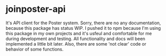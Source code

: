 # joinposter-api

It's API client for the Poster system.
Sorry, there are no any documentation, because this package has status WIP.
I pushed it to npm because I'm using this package in my own projects and it's usfeul and comfortable for me during development and testing.
All functionality and docs will been implemented a little bit later.
Also, there are some 'not clear' code or behavior of some functions.
